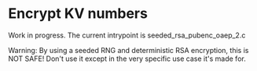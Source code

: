 # Encrypt KV numbers
Work in progress. The current intrypoint is seeded_rsa_pubenc_oaep_2.c

Warning: By using a seeded RNG and deterministic RSA encryption, this is NOT SAFE! Don't use it except in the very specific use case it's made for.
